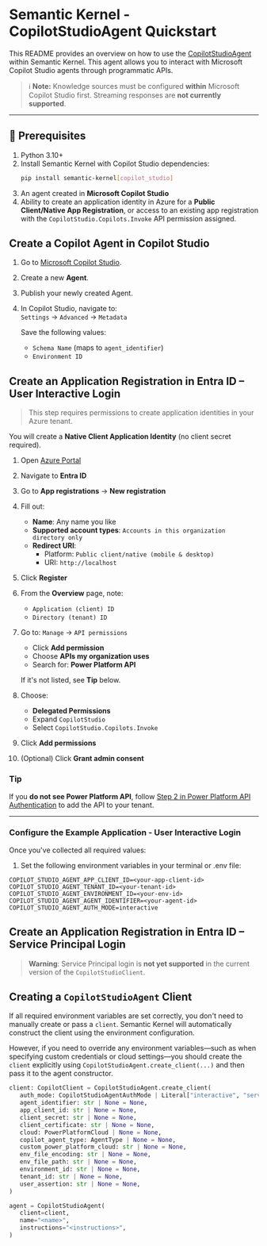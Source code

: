 # Semantic Kernel - CopilotStudioAgent Quickstart

This README provides an overview on how to use the [CopilotStudioAgent](../../../semantic_kernel/agents/copilot_studio/copilot_studio_agent.py) within Semantic Kernel. 
This agent allows you to interact with Microsoft Copilot Studio agents through programmatic APIs.

> ℹ️ **Note:** Knowledge sources must be configured **within** Microsoft Copilot Studio first. Streaming responses are **not currently supported**.

---

## 🔧 Prerequisites

1. Python 3.10+
2. Install Semantic Kernel with Copilot Studio dependencies:
   ```bash
   pip install semantic-kernel[copilot_studio]
   ```
3. An agent created in **Microsoft Copilot Studio**
4. Ability to create an application identity in Azure for a **Public Client/Native App Registration**, 
or access to an existing app registration with the `CopilotStudio.Copilots.Invoke` API permission assigned.

## Create a Copilot Agent in Copilot Studio

1. Go to [Microsoft Copilot Studio](https://copilotstudio.microsoft.com).
2. Create a new **Agent**.
3. Publish your newly created Agent.
4. In Copilot Studio, navigate to:  
   `Settings` → `Advanced` → `Metadata`

   Save the following values:
   - `Schema Name` (maps to `agent_identifier`)
   - `Environment ID`

## Create an Application Registration in Entra ID – User Interactive Login

> This step requires permissions to create application identities in your Azure tenant.

You will create a **Native Client Application Identity** (no client secret required).

1. Open [Azure Portal](https://portal.azure.com)
2. Navigate to **Entra ID**
3. Go to **App registrations** → **New registration**
4. Fill out:
   - **Name**: Any name you like
   - **Supported account types**: `Accounts in this organization directory only`
   - **Redirect URI**:  
     - Platform: `Public client/native (mobile & desktop)`
     - URI: `http://localhost`
5. Click **Register**
6. From the **Overview** page, note:
   - `Application (client) ID`
   - `Directory (tenant) ID`
7. Go to: `Manage` → `API permissions`
   - Click **Add permission**
   - Choose **APIs my organization uses**
   - Search for: **Power Platform API**

   If it's not listed, see **Tip** below.

8. Choose:
   - **Delegated Permissions**
   - Expand `CopilotStudio`
   - Select `CopilotStudio.Copilots.Invoke`
9. Click **Add permissions**
10. (Optional) Click **Grant admin consent**

### Tip

If you **do not see Power Platform API**, follow [Step 2 in Power Platform API Authentication](https://learn.microsoft.com/en-us/power-apps/developer/data-platform/webapi/enabling-power-platform-api-authentication) to add the API to your tenant.

---

### Configure the Example Application - User Interactive Login

Once you've collected all required values:

1. Set the following environment variables in your terminal or .env file:

```env
COPILOT_STUDIO_AGENT_APP_CLIENT_ID=<your-app-client-id>
COPILOT_STUDIO_AGENT_TENANT_ID=<your-tenant-id>
COPILOT_STUDIO_AGENT_ENVIRONMENT_ID=<your-env-id>
COPILOT_STUDIO_AGENT_AGENT_IDENTIFIER=<your-agent-id>
COPILOT_STUDIO_AGENT_AUTH_MODE=interactive
```

## Create an Application Registration in Entra ID – Service Principal Login

> **Warning**: Service Principal login is **not yet supported** in the current version of the `CopilotStudioClient`.  

## Creating a `CopilotStudioAgent` Client

If all required environment variables are set correctly, you don't need to manually create or pass a `client`. Semantic Kernel will automatically construct the client using the environment configuration.

However, if you need to override any environment variables—such as when specifying custom credentials or cloud settings—you should create the `client` explicitly using `CopilotStudioAgent.create_client(...)` and then pass it to the agent constructor.

```python
client: CopilotClient = CopilotStudioAgent.create_client(
   auth_mode: CopilotStudioAgentAuthMode | Literal["interactive", "service"] | None = None,
   agent_identifier: str | None = None,
   app_client_id: str | None = None,
   client_secret: str | None = None,
   client_certificate: str | None = None,
   cloud: PowerPlatformCloud | None = None,
   copilot_agent_type: AgentType | None = None,
   custom_power_platform_cloud: str | None = None,
   env_file_encoding: str | None = None,
   env_file_path: str | None = None,
   environment_id: str | None = None,
   tenant_id: str | None = None,
   user_assertion: str | None = None,
)

agent = CopilotStudioAgent(
   client=client,
   name="<name>",
   instructions="<instructions>",
)
```